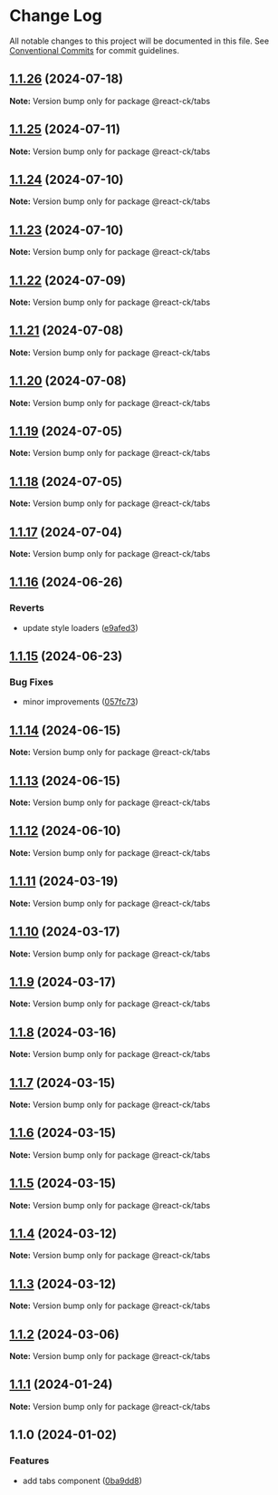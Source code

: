 # Change Log

All notable changes to this project will be documented in this file.
See [Conventional Commits](https://conventionalcommits.org) for commit guidelines.

## [1.1.26](https://github.com/abelflopes/react-ck/compare/@react-ck/tabs@1.1.25...@react-ck/tabs@1.1.26) (2024-07-18)

**Note:** Version bump only for package @react-ck/tabs





## [1.1.25](https://github.com/abelflopes/react-ck/compare/@react-ck/tabs@1.1.24...@react-ck/tabs@1.1.25) (2024-07-11)

**Note:** Version bump only for package @react-ck/tabs





## [1.1.24](https://github.com/abelflopes/react-ck/compare/@react-ck/tabs@1.1.23...@react-ck/tabs@1.1.24) (2024-07-10)

**Note:** Version bump only for package @react-ck/tabs





## [1.1.23](https://github.com/abelflopes/react-ck/compare/@react-ck/tabs@1.1.22...@react-ck/tabs@1.1.23) (2024-07-10)

**Note:** Version bump only for package @react-ck/tabs





## [1.1.22](https://github.com/abelflopes/react-ck/compare/@react-ck/tabs@1.1.21...@react-ck/tabs@1.1.22) (2024-07-09)

**Note:** Version bump only for package @react-ck/tabs





## [1.1.21](https://github.com/abelflopes/react-ck/compare/@react-ck/tabs@1.1.20...@react-ck/tabs@1.1.21) (2024-07-08)

**Note:** Version bump only for package @react-ck/tabs





## [1.1.20](https://github.com/abelflopes/react-ck/compare/@react-ck/tabs@1.1.19...@react-ck/tabs@1.1.20) (2024-07-08)

**Note:** Version bump only for package @react-ck/tabs





## [1.1.19](https://github.com/abelflopes/react-ck/compare/@react-ck/tabs@1.1.18...@react-ck/tabs@1.1.19) (2024-07-05)

**Note:** Version bump only for package @react-ck/tabs





## [1.1.18](https://github.com/abelflopes/react-ck/compare/@react-ck/tabs@1.1.17...@react-ck/tabs@1.1.18) (2024-07-05)

**Note:** Version bump only for package @react-ck/tabs





## [1.1.17](https://github.com/abelflopes/react-ck/compare/@react-ck/tabs@1.1.16...@react-ck/tabs@1.1.17) (2024-07-04)

**Note:** Version bump only for package @react-ck/tabs





## [1.1.16](https://github.com/abelflopes/react-ck/compare/@react-ck/tabs@1.1.15...@react-ck/tabs@1.1.16) (2024-06-26)


### Reverts

* update style loaders ([e9afed3](https://github.com/abelflopes/react-ck/commit/e9afed309e7893e95b4b02cceb7e9636670740b8))



## [1.1.15](https://github.com/abelflopes/react-ck/compare/@react-ck/tabs@1.1.14...@react-ck/tabs@1.1.15) (2024-06-23)


### Bug Fixes

* minor improvements ([057fc73](https://github.com/abelflopes/react-ck/commit/057fc73a40b858d25f8e3e60cea7d4ec9fe021ed))



## [1.1.14](https://github.com/abelflopes/react-ck/compare/@react-ck/tabs@1.1.13...@react-ck/tabs@1.1.14) (2024-06-15)

**Note:** Version bump only for package @react-ck/tabs





## [1.1.13](https://github.com/abelflopes/react-ck/compare/@react-ck/tabs@1.1.12...@react-ck/tabs@1.1.13) (2024-06-15)

**Note:** Version bump only for package @react-ck/tabs





## [1.1.12](https://github.com/abelflopes/react-ck/compare/@react-ck/tabs@1.1.11...@react-ck/tabs@1.1.12) (2024-06-10)

**Note:** Version bump only for package @react-ck/tabs





## [1.1.11](https://github.com/abelflopes/react-ck/compare/@react-ck/tabs@1.1.10...@react-ck/tabs@1.1.11) (2024-03-19)

**Note:** Version bump only for package @react-ck/tabs





## [1.1.10](https://github.com/abelflopes/react-ck/compare/@react-ck/tabs@1.1.9...@react-ck/tabs@1.1.10) (2024-03-17)

**Note:** Version bump only for package @react-ck/tabs





## [1.1.9](https://github.com/abelflopes/react-ck/compare/@react-ck/tabs@1.1.8...@react-ck/tabs@1.1.9) (2024-03-17)

**Note:** Version bump only for package @react-ck/tabs





## [1.1.8](https://github.com/abelflopes/react-ck/compare/@react-ck/tabs@1.1.7...@react-ck/tabs@1.1.8) (2024-03-16)

**Note:** Version bump only for package @react-ck/tabs





## [1.1.7](https://github.com/abelflopes/react-ck/compare/@react-ck/tabs@1.1.6...@react-ck/tabs@1.1.7) (2024-03-15)

**Note:** Version bump only for package @react-ck/tabs





## [1.1.6](https://github.com/abelflopes/react-ck/compare/@react-ck/tabs@1.1.5...@react-ck/tabs@1.1.6) (2024-03-15)

**Note:** Version bump only for package @react-ck/tabs





## [1.1.5](https://github.com/abelflopes/react-ck/compare/@react-ck/tabs@1.1.4...@react-ck/tabs@1.1.5) (2024-03-15)

**Note:** Version bump only for package @react-ck/tabs





## [1.1.4](https://github.com/abelflopes/react-ck/compare/@react-ck/tabs@1.1.3...@react-ck/tabs@1.1.4) (2024-03-12)

**Note:** Version bump only for package @react-ck/tabs





## [1.1.3](https://github.com/abelflopes/react-ck/compare/@react-ck/tabs@1.1.2...@react-ck/tabs@1.1.3) (2024-03-12)

**Note:** Version bump only for package @react-ck/tabs





## [1.1.2](https://github.com/abelflopes/react-ck/compare/@react-ck/tabs@1.1.1...@react-ck/tabs@1.1.2) (2024-03-06)

**Note:** Version bump only for package @react-ck/tabs





## [1.1.1](https://github.com/abelflopes/react-ck/compare/@react-ck/tabs@1.1.0...@react-ck/tabs@1.1.1) (2024-01-24)

**Note:** Version bump only for package @react-ck/tabs





## 1.1.0 (2024-01-02)


### Features

* add tabs component ([0ba9dd8](https://github.com/abelflopes/react-ck/commit/0ba9dd81e1669ae4a5049a9f102814e91958a906))

